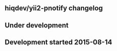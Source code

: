 hiqdev/yii2-pnotify changelog
-----------------------------

## Under development


## Development started 2015-08-14

